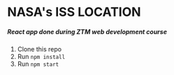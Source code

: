 # NASA's ISS LOCATION
  
##### React app done during ZTM web development course

1. Clone this repo
2. Run `npm install`
3. Run `npm start`
